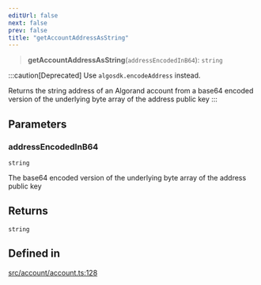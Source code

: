 ```yaml
---
editUrl: false
next: false
prev: false
title: "getAccountAddressAsString"
---
```


> **getAccountAddressAsString**(`addressEncodedInB64`): `string`

:::caution[Deprecated]
Use `algosdk.encodeAddress` instead.

Returns the string address of an Algorand account from a base64 encoded version of the underlying byte array of the address public key
:::

## Parameters

### addressEncodedInB64

`string`

The base64 encoded version of the underlying byte array of the address public key

## Returns

`string`

## Defined in

[src/account/account.ts:128](https://github.com/algorandfoundation/algokit-utils-ts/blob/e57e96ab17213653e656688e8d7251c0107554cf/src/account/account.ts#L128)
